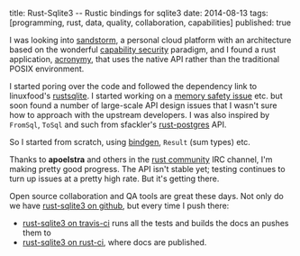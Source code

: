 title: Rust-Sqlite3 -- Rustic bindings for sqlite3
date: 2014-08-13
tags: [programming, rust, data, quality, collaboration, capabilities]
published: true

I was looking into [sandstorm][], a personal cloud platform with an
architecture based on the wonderful [capability security][capsec]
paradigm, and I found a rust application, [acronymy][], that uses the
native API rather than the traditional POSIX environment.

[sandstorm]: https://sandstorm.io/
[capsec]: http://www.erights.org/elib/capability/ode/ode-capabilities.html
[acronymy]: https://github.com/dwrensha/acronymy

I started poring over the code and followed the dependency link to
linuxfood's [rustsqlite][]. I started working on a [memory safety
issue][92] etc. but soon found a number of large-scale API design
issues that I wasn't sure how to approach with the upstream
developers. I was also inspired by `FromSql`, `ToSql` and such
from sfackler's [rust-postgres] API.

So I started from scratch, using [bindgen][], `Result` (sum types) etc.

[rustsqlite]: https://github.com/linuxfood/rustsqlite
[92]: https://github.com/linuxfood/rustsqlite/issues/92
[rust-postgres]: https://github.com/sfackler/rust-postgres
[bindgen]: https://github.com/crabtw/rust-bindgen

Thanks to **apoelstra** and others in the [rust community][rust] IRC
channel, I'm making pretty good progress.  The API isn't stable yet;
testing continues to turn up issues at a pretty high rate. But it's
getting there.

[rust]: http://www.rust-lang.org/

Open source collaboration and QA tools are great these days. Not only do
we have [rust-sqlite3 on github][vcs], but every time I push there:

  - [rust-sqlite3 on travis-ci][ci] runs all the tests and builds the
    docs an pushes them to
  - [rust-sqlite3 on rust-ci][docs], where docs are published.

[vcs]: https://github.com/dckc/rust-sqlite3
[ci]: http://www.rust-ci.org/dckc/rust-sqlite3
[docs]: http://www.rust-ci.org/dckc/rust-sqlite3/doc/sqlite3/
